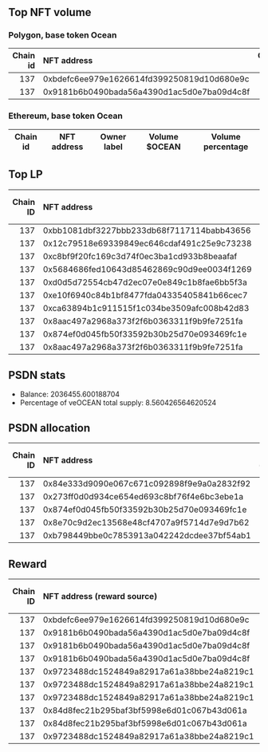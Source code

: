 # 
## Top NFT volume
### Polygon, base token Ocean
|   Chain id | NFT address                                |   Owner label |   Volume $mOCEAN |   Volume percentage |
|-----------:|:-------------------------------------------|--------------:|-----------------:|--------------------:|
|        137 | 0xbdefc6ee979e1626614fd399250819d10d680e9c |           nan |              250 |                  50 |
|        137 | 0x9181b6b0490bada56a4390d1ac5d0e7ba09d4c8f |           nan |              250 |                  50 |

### Ethereum, base token Ocean
| Chain id   | NFT address   | Owner label   | Volume $OCEAN   | Volume percentage   |
|------------|---------------|---------------|-----------------|---------------------|

## Top LP
|   Chain ID | NFT address                                | LP address   |   Allocation (veOCEAN) |   Percent of its balance | LP label   |
|-----------:|:-------------------------------------------|:-------------|-----------------------:|-------------------------:|:-----------|
|        137 | 0xbb1081dbf3227bbb233db68f7117114babb43656 | 0xa7d40704   |            4.76604e+06 |                        1 | unknown    |
|        137 | 0x12c79518e69339849ec646cdaf491c25e9c73238 | 0xac517ed8   |            2.43902e+06 |                        1 | whale3     |
|        137 | 0xc8bf9f20fc169c3d74f0ec3ba1cd933b8beaafaf | 0xc1b8665b   |            2.43329e+06 |                        1 | whale2     |
|        137 | 0x5684686fed10643d85462869c90d9ee0034f1269 | 0x2e434c18   |            1.46708e+06 |                        1 | whale1     |
|        137 | 0xd0d5d72554cb47d2ec07e0e849c1b8fae6bb5f3a | 0xfd7b8986   |       489026           |                        1 | unknown    |
|        137 | 0xe10f6940c84b1bf8477fda04335405841b66cec7 | 0x15558eb2   |       489026           |                        1 | unknown    |
|        137 | 0xca63894b1c911515f1c034be3509afc008b42d83 | 0xf92d2ff6   |       489026           |                        1 | unknown    |
|        137 | 0x8aac497a2968a373f2f6b0363311f9b9fe7251fa | 0x3e0ac30d   |       489026           |                        1 | unknown    |
|        137 | 0x874ef0d045fb50f33592b30b25d70e093469fc1e | 0xf264cd68   |       489026           |                        1 | unknown    |
|        137 | 0x8aac497a2968a373f2f6b0363311f9b9fe7251fa | 0x26e4674c   |       479246           |                        1 | unknown    |

## PSDN stats
- Balance: 2036455.600188704
- Percentage of veOCEAN total supply: 8.560426564620524
## PSDN allocation
|   Chain ID | NFT address                                |   Allocation (veOCEAN) |   Percent of its balance |
|-----------:|:-------------------------------------------|-----------------------:|-------------------------:|
|        137 | 0x84e333d9090e067c671c092898f9e9a0a2832f92 |                50300.5 |                   0.0247 |
|        137 | 0x273ff0d0d934ce654ed693c8bf76f4e6bc3ebe1a |                45413   |                   0.0223 |
|        137 | 0x874ef0d045fb50f33592b30b25d70e093469fc1e |                45413   |                   0.0223 |
|        137 | 0x8e70c9d2ec13568e48cf4707a9f5714d7e9d7b62 |                45413   |                   0.0223 |
|        137 | 0xb798449bbe0c7853913a042242dcdee37bf54ab1 |                45413   |                   0.0223 |

## Reward
|   Chain ID | NFT address (reward source)                | LP address   |   Reward amount (OCEAN) | LP label   |
|-----------:|:-------------------------------------------|:-------------|------------------------:|:-----------|
|        137 | 0xbdefc6ee979e1626614fd399250819d10d680e9c | 0x471bdd13   |             7.50236     | nan        |
|        137 | 0x9181b6b0490bada56a4390d1ac5d0e7ba09d4c8f | 0x5f148fa6   |             7.06058     | nan        |
|        137 | 0x9181b6b0490bada56a4390d1ac5d0e7ba09d4c8f | 0x471bdd13   |             0.425228    | nan        |
|        137 | 0x9181b6b0490bada56a4390d1ac5d0e7ba09d4c8f | 0x44091f0b   |             0.0165519   | nan        |
|        137 | 0x9723488dc1524849a82917a61a38bbe24a8219c1 | 0x8978be1b   |             0.00146831  | wallet_5   |
|        137 | 0x9723488dc1524849a82917a61a38bbe24a8219c1 | 0x5f148fa6   |             0.000641112 | nan        |
|        137 | 0x9723488dc1524849a82917a61a38bbe24a8219c1 | 0x663052ad   |             0.000632877 | wallet_3   |
|        137 | 0x84d8fec21b295baf3bf5998e6d01c067b43d061a | 0x663052ad   |             0.000598147 | wallet_3   |
|        137 | 0x84d8fec21b295baf3bf5998e6d01c067b43d061a | 0x8978be1b   |             0.000538925 | wallet_5   |
|        137 | 0x9723488dc1524849a82917a61a38bbe24a8219c1 | 0xfefe7420   |             0.000200115 | nan        |
